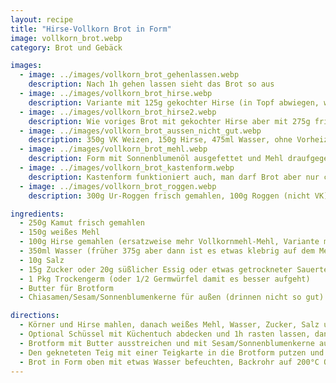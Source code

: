 ```yaml
---
layout: recipe
title: "Hirse-Vollkorn Brot in Form"
image: vollkorn_brot.webp
category: Brot und Gebäck

images:
  - image: ../images/vollkorn_brot_gehenlassen.webp
    description: Nach 1h gehen lassen sieht das Brot so aus
  - image: ../images/vollkorn_brot_hirse.webp
    description: Variante mit 125g gekochter Hirse (in Topf abwiegen, waschen indem mit kleinem Sieb Wasser abgegossen wird, wieder auf Waage stellen, Wasser dazugeben bis 375g angezeigt werden (d.h. 250g Wasser inkl was vom Waschen bleibt). Danach 3g Salz dazugeben, zudecken, aufkochen und bei Stufe 3 10min gehen lassen. Wenn die Hirse fertig ist auskühlen lassen (wegen Hefe) und dann mit 250ml Wasser, 375g Dinkel-VK (bzw 275g frisch gemahlener Kamut+100g weißes Weizenmehl passen perfekt), 10g Salz, 15g Zucker und Trockengerm 3min kneten. 30min zugedeckt rasten, in mit Backpapier ausgelegte Form putzen, 30min zugedeckt rasten und 40min bei 200°C Ober-Unterhitze ins Rohr. Ist eher kompakt aber schmeckt super und ist nicht zu feucht innen!
  - image: ../images/vollkorn_brot_hirse2.webp
    description: Wie voriges Brot mit gekochter Hirse aber mit 275g frisch gemahlenen Kamut, 100g Weizenmehl (weiß), Backpapier in Glasform, 35min Rohr unterste Stufe, danach rauskippen und 3min ins Rohr damit es resch wird
  - image: ../images/vollkorn_brot_aussen_nicht_gut.webp
    description: 350g VK Weizen, 150g Hirse, 475ml Wasser, ohne Vorheizen - Rinde war zu blass und hart und Chiasamen haben sich mit Rinde verbunden und waren nicht gut. Vmtl ist das nicht-Vorheizen das Hauptproblem und/oder zuviel Wasser. 450ml Wasser und mit Vorheizen war zwar nicht zu hart aber Chiasamen sind auch "reingesunken", daher vmlt nur 400ml Wasser nehmen
  - image: ../images/vollkorn_brot_mehl.webp
    description: Form mit Sonnenblumenöl ausgefettet und Mehl draufgegeben (Problem - bildet "Mehlklumpen", besser Teig bemehlen!), Sonnenblumenkerne in Teig nicht so gut, 1h 200°C ohne vorheizen > Rinde zu dunkel und resch
  - image: ../images/vollkorn_brot_kastenform.webp
    description: Kastenform funktioniert auch, man darf Brot aber nur ca 15min darin rasten lassen. Bei 30 min + weiteres Gehen in den ersten Backminuten ist es seitlich stark übergelaufen. Die Backzeit ist auch ca 5-10min kürzer (noch genau ermitteln), geschmacklich war es sehr gut
  - image: ../images/vollkorn_brot_roggen.webp
    description: 300g Ur-Roggen frisch gemahlen, 100g Roggen (nicht VK), 200g Wasser, 1Pkg Trockenhefe, 10g Salz, 100g Joghurt, 20g weißer Balsamicoessig, 8g Olivenöl. In Form, Dauer wie im Rezept. Küchenmaschine konnte schwer kneten, dann mehrere Std rasten, ging aber nicht gut auf (vmtl wegen Roggen?). Geschmacklich trotzdem sehr gut. Lt [dieser Seite](https://www.habe-ich-selbstgemacht.de/roggenbrot-mit-hefe-ohne-sauerteig-rezept/) ist Joghurt+Essig ein guter Sauerteigersatz und es hat auch wie Sauerteig geschmeckt!

ingredients:
  - 250g Kamut frisch gemahlen
  - 150g weißes Mehl
  - 100g Hirse gemahlen (ersatzweise mehr Vollkornmehl-Mehl, Variante mit feuchter Hirse als Bild)
  - 350ml Wasser (früher 375g aber dann ist es etwas klebrig auf dem Messer. 350 sind perfekt)
  - 10g Salz
  - 15g Zucker oder 20g süßlicher Essig oder etwas getrockneter Sauerteig
  - 1 Pkg Trockengerm (oder 1/2 Germwürfel damit es besser aufgeht)
  - Butter für Brotform
  - Chiasamen/Sesam/Sonnenblumenkerne für außen (drinnen nicht so gut)

directions:
  - Körner und Hirse mahlen, danach weißes Mehl, Wasser, Zucker, Salz und Germ dazugeben (wenn Germwürfel dann vorher in Wasser auflösen)
  - Optional Schüssel mit Küchentuch abdecken und 1h rasten lassen, danach nochmal kurz mit Küchenmaschine kneten (dadurch geht Brot bis zu 2cm über Brotform auf)
  - Brotform mit Butter ausstreichen und mit Sesam/Sonnenblumenkerne auslegen
  - Den gekneteten Teig mit einer Teigkarte in die Brotform putzen und min. 30min rasten lassen
  - Brot in Form oben mit etwas Wasser befeuchten, Backrohr auf 200°C Ober/Unterhitze vorheizen und 40min backen (evtl Häferl Wasser in Backrohr stellen damit es saftiger wird)
---
```

